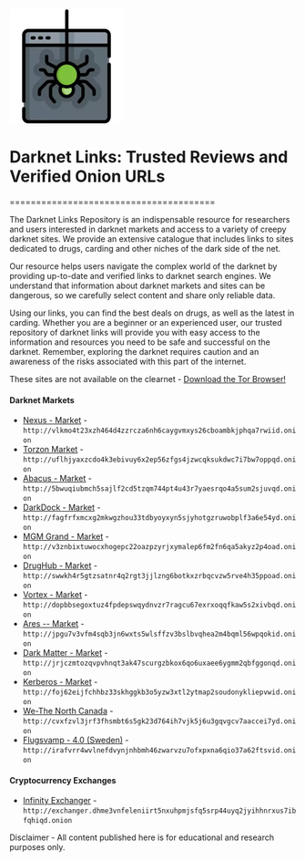 <img src="/assets/henervi.webp" width="200">

# Darknet Links: Trusted Reviews and Verified Onion URLs

=======================================

  
The Darknet Links Repository is an indispensable resource for researchers and users interested in darknet markets and access to a variety of creepy darknet sites. We provide an extensive catalogue that includes links to sites dedicated to drugs, carding and other niches of the dark side of the net.

Our resource helps users navigate the complex world of the darknet by providing up-to-date and verified links to darknet search engines. We understand that information about darknet markets and sites can be dangerous, so we carefully select content and share only reliable data.

Using our links, you can find the best deals on drugs, as well as the latest in carding. Whether you are a beginner or an experienced user, our trusted repository of darknet links will provide you with easy access to the information and resources you need to be safe and successful on the darknet. Remember, exploring the darknet requires caution and an awareness of the risks associated with this part of the internet.

These sites are not available on the clearnet - [Download the Tor Browser!](https://www.torproject.org/download/) 


#### Darknet Markets

* [Nexus - Market](http://vlkmo4t23xzh464d4zzrcza6nh6caygvmxys26cboambkjphqa7rwiid.onion) - `http://vlkmo4t23xzh464d4zzrcza6nh6caygvmxys26cboambkjphqa7rwiid.onion`
* [Torzon Market](http://uflhjyaxzcdo4k3ebivuy6x2ep56zfgs4jzwcqksukdwc7i7bw7oppqd.onion) - `http://uflhjyaxzcdo4k3ebivuy6x2ep56zfgs4jzwcqksukdwc7i7bw7oppqd.onion`
* [Abacus - Market](http://5bwuqiubmch5sajlf2cd5tzqm744pt4u43r7yaesrqo4a5sum2sjuvqd.onion) - `http://5bwuqiubmch5sajlf2cd5tzqm744pt4u43r7yaesrqo4a5sum2sjuvqd.onion`
* [DarkDock - Market](http://fagfrfxmcxg2mkwgzhou33tdbyoyxyn5sjyhotgzruwobplf3a6e54yd.onion) - `http://fagfrfxmcxg2mkwgzhou33tdbyoyxyn5sjyhotgzruwobplf3a6e54yd.onion`
* [MGM Grand - Market](http://v3znbixtuwocxhogepc22oazpzyrjxymalep6fm2fn6qa5akyz2p4oad.onion) - `http://v3znbixtuwocxhogepc22oazpzyrjxymalep6fm2fn6qa5akyz2p4oad.onion`
* [DrugHub - Market](http://swwkh4r5gtzsatnr4q2rgt3jjlzng6botkxzrbqcvzw5rve4h35ppoad.onion) - `http://swwkh4r5gtzsatnr4q2rgt3jjlzng6botkxzrbqcvzw5rve4h35ppoad.onion`
* [Vortex - Market](http://dopbbsegoxtuz4fpdepswqydnvzr7ragcu67exrxoqqfkaw5s2xivbqd.onion) - `http://dopbbsegoxtuz4fpdepswqydnvzr7ragcu67exrxoqqfkaw5s2xivbqd.onion`
* [Ares -- Market](http://jpgu7v3vfm4sqb3jn6wxts5wlsffzv3bslbvqhea2m4bqml56wpqokid.onion) - `http://jpgu7v3vfm4sqb3jn6wxts5wlsffzv3bslbvqhea2m4bqml56wpqokid.onion`
* [Dark Matter - Market](http://jrjczmtozqvpvhnqt3ak47scurgzbkox6qo6uxaee6ygmm2qbfggonqd.onion) - `http://jrjczmtozqvpvhnqt3ak47scurgzbkox6qo6uxaee6ygmm2qbfggonqd.onion`
* [Kerberos - Market](http://foj62eijfchhbz33skhggkb3o5yzw3xtl2ytmap2soudonykliepvwid.onion) - `http://foj62eijfchhbz33skhggkb3o5yzw3xtl2ytmap2soudonykliepvwid.onion`
* [We-The North Canada](http://cvxfzvl3jrf3fhsmbt6s5gk23d764ih7vjk5j6u3gqvgcv7aaccei7yd.onion) - `http://cvxfzvl3jrf3fhsmbt6s5gk23d764ih7vjk5j6u3gqvgcv7aaccei7yd.onion`
* [Flugsvamp - 4.0 (Sweden)](http://irafvrr4wvlnefdvynjnhbmh46zwarvzu7ofxpxna6qio37a62ftsvid.onion) - `http://irafvrr4wvlnefdvynjnhbmh46zwarvzu7ofxpxna6qio37a62ftsvid.onion`



#### Cryptocurrency Exchanges

* [Infinity Exchanger](http://exchanger.dhme3vnfeleniirt5nxuhpmjsfq5srp44uyq2jyihhnrxus7ibfqhiqd.onion) - `http://exchanger.dhme3vnfeleniirt5nxuhpmjsfq5srp44uyq2jyihhnrxus7ibfqhiqd.onion`


Disclaimer - All content published here is for educational and research purposes only. 